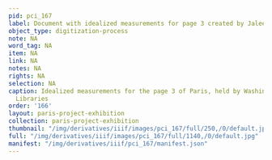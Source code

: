 ```yaml
---
pid: pci_167
label: Document with idealized measurements for page 3 created by Jaleen Grove
object_type: digitization-process
note: NA
word_tag: NA
item: NA
link: NA
notes: NA
rights: NA
selection: NA
caption: Idealized measurements for the page 3 of Paris, held by Washington University
  Libraries
order: '166'
layout: paris-project-exhibition
collection: paris-project-exhibition
thumbnail: "/img/derivatives/iiif/images/pci_167/full/250,/0/default.jpg"
full: "/img/derivatives/iiif/images/pci_167/full/1140,/0/default.jpg"
manifest: "/img/derivatives/iiif/pci_167/manifest.json"
---
```

